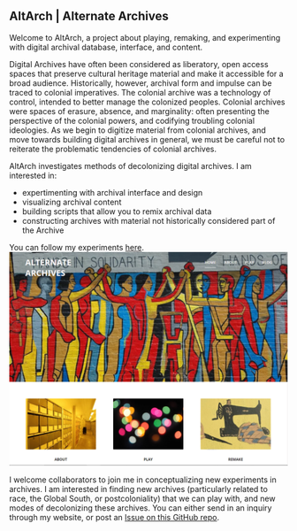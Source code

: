 ## AltArch | Alternate Archives 
Welcome to AltArch, a project about playing, remaking, and experimenting with digital archival database, interface, and content.

Digital Archives have often been considered as liberatory, open access spaces that preserve cultural heritage material and make it accessible for a broad audience. Historically, however, archival form and impulse can be traced to colonial imperatives. The colonial archive was a technology of control, intended to better manage the colonized peoples. Colonial archives were spaces of erasure, absence, and marginality: often presenting the perspective of the colonial powers, and codifying troubling colonial ideologies. As we begin to digitize material from colonial archives, and move towards building digital archives in general, we must be careful not to reiterate the problematic tendencies of colonial archives.

AltArch investigates methods of decolonizing digital archives. I am interested in:
- expertimenting with archival interface and design 
- visualizing archival content
- building scripts that allow you to remix archival data
- constructing archives with material not historically considered part of the Archive

You can follow my experiments [here](https://altarch.wordpress.com/).
![AltArch](altarch.PNG)

I welcome collaborators to join me in conceptualizing new experiments in archives. I am interested in finding new archives (particularly related to race, the Global South, or postcoloniality) that we can play with, and new modes of decolonizing these archives. You can either send in an inquiry through my website, or post an [Issue on this GitHub repo](https://github.com/shreethorat/AltArch/issues).
